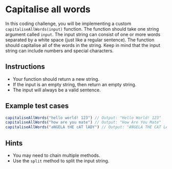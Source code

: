 # Capitalise all words

In this coding challenge, you will be implementing a custom `capitaliseAllWords(input)` function. The function should take one string argument called `input`. The input string can consist of one or more words separated by a white space (just like a regular sentence). The function should capitalise all of the words in the string. Keep in mind that the input string can include numbers and special characters.

## Instructions

*   Your function should return a new string.
*   If the input is an empty string, then return an empty string.
*   The input will always be a valid sentence.

## Example test cases

```javascript
capitaliseAllWords("hello world! 123") // Output: "Hello World! 123"
capitaliseAllWords("how are you mate") // Output: "How Are You Mate"
capitaliseAllWords("aNGELA tHE cAT lADY") // Output: "ANGELA THE CAT LADY"
```

## Hints

*   You may need to chain multiple methods.
*   Use the `split` method to split the input string.
